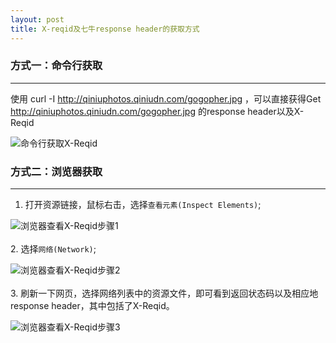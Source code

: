 ```yaml
---
layout: post
title: X-reqid及七牛response header的获取方式
---
```


### 方式一：命令行获取
---
使用 curl -I http://qiniuphotos.qiniudn.com/gogopher.jpg ，可以直接获得Get http://qiniuphotos.qiniudn.com/gogopher.jpg 的response header以及X-Reqid

![命令行获取X-Reqid](http://qiniu-plupload.qiniudn.com/progress_4.png)



### 方式二：浏览器获取
---
1. 打开资源链接，鼠标右击，选择`查看元素(Inspect Elements)`;

![浏览器查看X-Reqid步骤1](http://qiniu-plupload.qiniudn.com/progress_1.png)
<br/><br/>2. 选择`网络(Network)`;

![浏览器查看X-Reqid步骤2](http://qiniu-plupload.qiniudn.com/progress_2.png)
<br/><br/>3. 刷新一下网页，选择网络列表中的资源文件，即可看到返回状态码以及相应地response header，其中包括了X-Reqid。

![浏览器查看X-Reqid步骤3](http://qiniu-plupload.qiniudn.com/progress_3.png)
